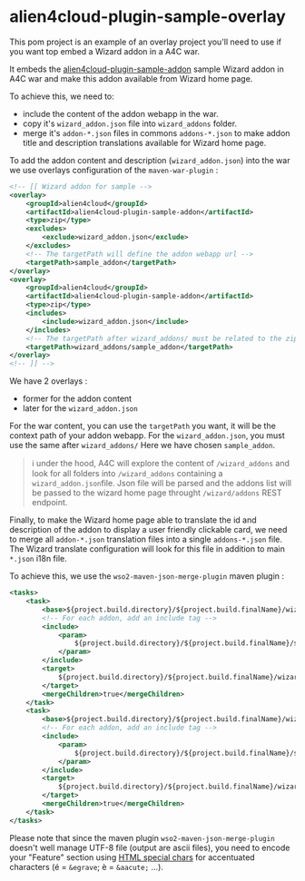 # alien4cloud-plugin-sample-overlay

This pom project is an example of an overlay project you'll need to use if you want top embed
a Wizard addon in a A4C war.

It embeds the [alien4cloud-plugin-sample-addon](../alien4cloud-plugin-sample-addon) sample Wizard addon in A4C war and make this
addon available from Wizard home page.

To achieve this, we need to:

- include the content of the addon webapp in the war.
- copy it's `wizard_addon.json` file into `wizard_addons` folder.
- merge it's ``addon-*.json`` files in commons ``addons-*.json`` to make addon title and description
translations available for Wizard home page.

To add the addon content and description (`wizard_addon.json`) into the war we use overlays
configuration of the ``maven-war-plugin`` :

```xml
<!-- [[ Wizard addon for sample -->
<overlay>
    <groupId>alien4cloud</groupId>
    <artifactId>alien4cloud-plugin-sample-addon</artifactId>
    <type>zip</type>
    <excludes>
        <exclude>wizard_addon.json</exclude>
    </excludes>
    <!-- The targetPath will define the addon webapp url -->
    <targetPath>sample_addon</targetPath>
</overlay>
<overlay>
    <groupId>alien4cloud</groupId>
    <artifactId>alien4cloud-plugin-sample-addon</artifactId>
    <type>zip</type>
    <includes>
        <include>wizard_addon.json</include>
    </includes>
    <!-- The targetPath after wizard_addons/ must be related to the zip targetPath above -->
    <targetPath>wizard_addons/sample_addon</targetPath>
</overlay>
<!-- ]] -->
```

We have 2 overlays :
- former for the addon content
- later for the `wizard_addon.json`

For the war content, you can use the `targetPath` you want, it will be the context path
of your addon webapp.
For the `wizard_addon.json`, you must use the same after ``wizard_addons/``
Here we have chosen ``sample_addon``.

> :information_source: under the hood, A4C will explore the content of ``/wizard_addons`` and look
> for all folders into ``/wizard_addons`` containing a ``wizard_addon.json``file. Json file will be parsed
> and the addons list will be passed to the wizard home page throught ``/wizard/addons`` REST endpoint.

Finally, to make the Wizard home page able to translate the id and description of the addon
to display a user friendly clickable card, we need to merge all ``addon-*.json`` translation
files into a single ``addons-*.json`` file. The Wizard translate configuration will look for this file in
addition to main ``*.json`` i18n file.

To achieve this, we use the ``wso2-maven-json-merge-plugin`` maven plugin :

```xml
<tasks>
    <task>
        <base>${project.build.directory}/${project.build.finalName}/wizard/assets/i18n/addons.json</base>
        <!-- For each addon, add an include tag -->
        <include>
            <param>
                ${project.build.directory}/${project.build.finalName}/sample_addon/assets/i18n/addon-en.json
            </param>
        </include>
        <target>
            ${project.build.directory}/${project.build.finalName}/wizard/assets/i18n/addons-en.json
        </target>
        <mergeChildren>true</mergeChildren>
    </task>
    <task>
        <base>${project.build.directory}/${project.build.finalName}/wizard/assets/i18n/addons.json</base>
        <!-- For each addon, add an include tag -->
        <include>
            <param>
                ${project.build.directory}/${project.build.finalName}/sample_addon/assets/i18n/addon-fr.json
            </param>
        </include>
        <target>
            ${project.build.directory}/${project.build.finalName}/wizard/assets/i18n/addons-fr.json
        </target>
        <mergeChildren>true</mergeChildren>
    </task>
</tasks>
```

Please note that since the maven plugin ``wso2-maven-json-merge-plugin`` doesn't well manage UTF-8 file (output are ascii files),
you need to encode your "Feature" section using [HTML special chars](https://ascii.cl/htmlcodes.htm)
for accentuated characters (é = ```&egrave```; è = ```&aacute;``` ...).
